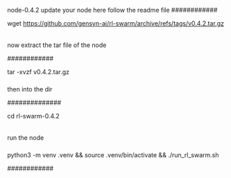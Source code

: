 node-0.4.2
update your node here follow the readme file 
############





wget https://github.com/gensyn-ai/rl-swarm/archive/refs/tags/v0.4.2.tar.gz
######

now extract the tar file of the node 





############




tar -xvzf v0.4.2.tar.gz



#####




then into the dir 




##############




cd rl-swarm-0.4.2




######
 
 
 
 
run the node 


#####





python3 -m venv .venv && source .venv/bin/activate && ./run_rl_swarm.sh







############








